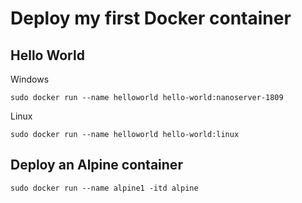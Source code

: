 # Deploy my first Docker container

## Hello World

Windows

``` docker
sudo docker run --name helloworld hello-world:nanoserver-1809
```

Linux

``` docker
sudo docker run --name helloworld hello-world:linux
```

## Deploy an Alpine container

``` docker
sudo docker run --name alpine1 -itd alpine
```
